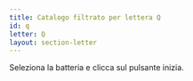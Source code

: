 ```yaml
---
title: Catalogo filtrato per lettera Q
id: q
letter: Q
layout: section-letter
---
```

Seleziona la batteria e clicca sul pulsante inizia.